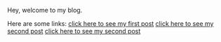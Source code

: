Hey, welcome to my blog. 


Here are some links:
[click here to see my first post](post1)
[click here to see my second post](post2)
[click here to see my second post](post3)
